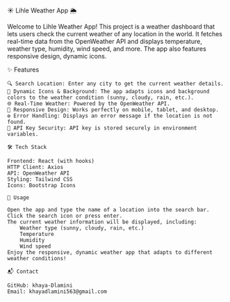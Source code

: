 ☀️ Lihle Weather App 🌦️

Welcome to Lihle Weather App! This project is a weather dashboard that lets users check the current weather of any location in the world. It fetches real-time data from the OpenWeather API and displays temperature, weather type, humidity, wind speed, and more. The app also features responsive design, dynamic icons.

✨ Features

    🔍 Search Location: Enter any city to get the current weather details.
    🎨 Dynamic Icons & Background: The app adapts icons and background colors to the weather condition (sunny, cloudy, rain, etc.).
    🌐 Real-Time Weather: Powered by the OpenWeather API.
    📱 Responsive Design: Works perfectly on mobile, tablet, and desktop.
    ⚙️ Error Handling: Displays an error message if the location is not found.
    🔐 API Key Security: API key is stored securely in environment variables.

    🛠️ Tech Stack

    Frontend: React (with hooks)
    HTTP Client: Axios
    API: OpenWeather API
    Styling: Tailwind CSS
    Icons: Bootstrap Icons

    🔧 Usage

    Open the app and type the name of a location into the search bar.
    Click the search icon or press enter.
    The current weather information will be displayed, including:
        Weather type (sunny, cloudy, rain, etc.)
        Temperature
        Humidity
        Wind speed
    Enjoy the responsive, dynamic weather app that adapts to different weather conditions!

    📬 Contact

    GitHub: khaya-Dlamini
    Email: khayadlamini563@gmail.com